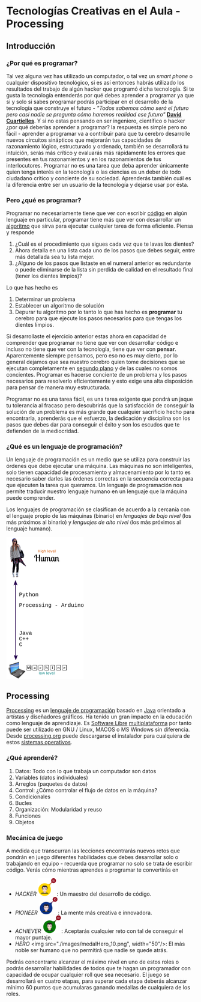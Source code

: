 # Tecnologías Creativas en el Aula - Processing

## Introducción

### ¿Por qué es programar?

Tal vez alguna vez has utilizado un computador, o tal vez un *smart phone* o cualquier dispositivo tecnológico, si es así entonces habrás utilizado los resultados del trabajo de algún hacker que programó dicha tecnología. Si te gusta la tecnología entenderás por qué debes aprender a programar ya que si y solo si sabes programar podrás participar en el desarrollo de la tecnología que construye el futuro - *"Todos sabemos cómo será el futuro pero casi nadie se pregunta cómo haremos realidad ese futuro"* [**David Cuartielles**][1]. Y si no estas pensando en ser ingeniero, científico o hacker ¿por qué deberías aprender a programar? la respuesta es simple pero no fácil - aprender a programar va a contribuir para que tu cerebro desarrolle nuevos circuitos sinápticos que mejorarán tus capacidades de razonamiento lógico, estructurado y ordenado, también se desarrollará tu intuición, serás más crítico y evaluarás más rápidamente los errores que presentes en tus razonamientos y en los razonamientos de tus interlocutores. Programar no es una tarea que deba aprender únicamente quien tenga interés en la tecnología o las ciencias es un deber de todo ciudadano crítico y conciente de su sociedad. Aprenderás también cuál es la diferencia entre ser un usuario de la tecnología y dejarse usar por ésta.

### Pero ¿qué es programar?

Programar no necesariamente tiene que ver con escribir [código][4]  en algún lenguaje en particular, programar tiene más que ver con desarrollar un [algoritmo][2] que sirva para ejecutar cualquier tarea de forma eficiente. Piensa y responde

1. ¿Cuál es el procedimiento que sigues cada vez que te lavas los dientes?
2. Ahora detalla en una lista cada uno de los pasos que debes seguir, entre más detallada sea tu lista mejor.
3. ¿Alguno de los pasos que listaste en el numeral anterior es redundante o puede eliminarse de la lista sin perdida de calidad en el resultado final (tener los dientes límpios)?

Lo que has hecho es
1. Determinar un problema
2. Establecer un algoritmo de solución
3. Depurar tu algoritmo
por lo tanto lo que has hecho es **programar** tu cerebro para que ejecute los pasos necesarios para que tengas los dientes límpios.

Si desarrollaste el ejercicio anterior estas ahora en capacidad de comprender que programar no tiene que ver con desarrollar código e incluso no tiene que ver con la tecnología, tiene que ver con **pensar**. Aparentemente siempre pensamos, pero eso no es muy cierto, por lo general dejamos que sea nuestro cerebro quien tome decisiones que se ejecutan completamente en [segundo plano][3] y de las cuales no somos concientes. Programar es hacerse conciente de un problema y los pasos necesarios para resolverlo eficientemente y esto exige una alta disposición para pensar de manera muy estructurada.

Programar no es una tarea fácil, es una tarea exigente que pondrá un jaque tu tolerancia al fracaso pero descubrirás que la satisfacción de conseguir la solución de un problema es más grande que cualquier sacrificio hecho para encontrarla, aprenderás que el esfuerzo, la dedicación y disciplina son los pasos que debes dar para conseguir el éxito y son los escudos que te defienden de la mediocridad.

### ¿Qué es un lenguaje de programación?

Un lenguaje de programación es un medio que se utiliza para construir las órdenes que debe ejecutar una máquina. Las máquinas no son inteligentes, solo tienen capacidad de procesamiento y almacenamiento por lo tanto es necesario saber darles las órdenes correctas en la secuencia correcta para que ejecuten la tarea que queramos. Un lenguaje de programación nos permite traducir nuestro lenguaje humano en un lenguaje que la máquina puede comprender.

Los lenguajes de programación se clasifican de acuerdo a la cercanía con el lenguaje propio de las máquinas (binario) en *lenguajes de bajo nivel* (los más próximos al binario) y *lenguajes de alto nivel* (los más próximos al lenguaje humano).

![niveles de programación](./images/programmingLanguageS.png)

## Processing

[Processing][5] es un [lenguaje de programación][6] basado en [Java][7] orientado a artístas y diseñadores gráficos. Ha tenido un gran impacto en la educación como lenguaje de aprendizaje. Es [Software Libre][8] [multiplataforma][9] por tanto puede ser utilizado en GNU / Linux, MACOS o MS Windows sin diferencia. Desde [processing.org][10] puede descargarse el instalador para cualquiera de estos [sistemas operativos][11].

### ¿Qué aprenderé?

1. Datos: Todo con lo que trabaja un computador son datos
  1. Variables (datos individuales)
  2. Arreglos (paquetes de datos)
2. Control: ¿Cómo controlar el flujo de datos en la máquina?
  1. Condicionales
  2. Bucles
3. Organización: Modularidad y reuso
  1. Funciones
  2. Objetos

### Mecánica de juego

A medida que transcurran las lecciones encontrarás nuevos retos que pondrán en juego diferentes habilidades que debes desarrollar solo o trabajando en equipo - recuerda que programar no solo se trata de escribir código. Verás cómo mientras aprendes a programar te convertirás en
- _HACKER_ <img src="./images/medalHacker_10.png" width="50"/>: Un maestro del desarrollo de código.
- _PIONEER_ <img src="./images/medalPioneer_10.png" width="50"/>: La mente más creativa e innovadora.
- _ACHIEVER_ <img src="./images/medalAchiever_10.png" width="50"/>: Aceptarás cualquier reto con tal de conseguir el mayor puntaje.
- _HERO_ <img src="./images/medalHero_10.png", width="50"/>: El más noble ser humano que no permitirá que nadie se quede atrás.

Podrás concentrarte alcanzar el máximo nivel en uno de estos roles o podrás desarrollar habilidades de todos que te hagan un programador con capacidad de ocupar cualquier roll que sea necesario. El juego se desarrollará en cuatro etapas, para superar cada etapa deberás alcanzar mínimo 60 puntos que acumularas ganando medallas de cualquiera de los roles.

[1]: https://youtu.be/J3xmvmtBQ2I
[2]: https://es.wikipedia.org/wiki/Algoritmo
[3]: https://es.wikipedia.org/wiki/Background
[4]: https://es.wikipedia.org/wiki/C%C3%B3digo_fuente
[5]: https://processing.org/overview/
[6]: https://es.wikipedia.org/wiki/Lenguaje_de_programaci%C3%B3n
[7]: https://es.wikipedia.org/wiki/Java_(lenguaje_de_programaci%C3%B3n)
[8]: https://es.wikipedia.org/wiki/Software_libre
[9]: https://es.wikipedia.org/wiki/Multiplataforma
[10]: https://processing.org/download/
[11]: https://es.wikipedia.org/wiki/Sistema_operativo
[12]: http://avatarmaker.com/
